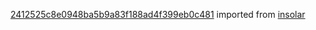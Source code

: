[2412525c8e0948ba5b9a83f188ad4f399eb0c481](https://github.com/insolar/insolar/commit/2412525c8e0948ba5b9a83f188ad4f399eb0c481) imported from [insolar](https://github.com/insolar/insolar)
